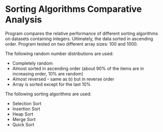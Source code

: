 # Sorting Algorithms Comparative Analysis
Program compares the relative performance of different sorting algorithms on datasets containing  integers. 
Ultimately, the data sorted in ascending order. Program tested on two different array sizes: 100 and 1000.

The following random number distributions are used:
- Completely random
- Almost sorted in ascending order (about 90% of the items are in increasing order, 10% are random)
- Almost reversed -  same as b) but in reverse order
- Array is sorted except for the last 10%

The following sorting algorithms are used:
- Selection Sort
- Insertion Sort
- Heap Sort
- Merge Sort
- Quick Sort

